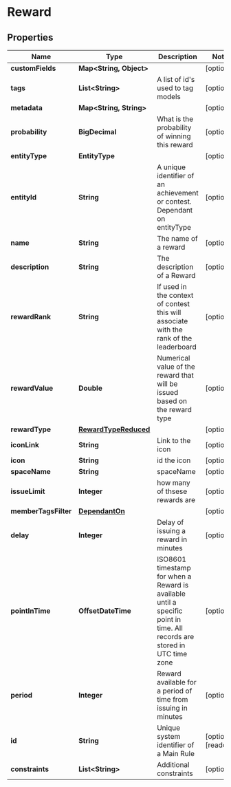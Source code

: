 

# Reward



## Properties

| Name | Type | Description | Notes |
|------------ | ------------- | ------------- | -------------|
|**customFields** | **Map&lt;String, Object&gt;** |  |  [optional] |
|**tags** | **List&lt;String&gt;** | A list of id&#39;s used to tag models |  [optional] |
|**metadata** | **Map&lt;String, String&gt;** |  |  [optional] |
|**probability** | **BigDecimal** | What is the probability of winning this reward |  [optional] |
|**entityType** | **EntityType** |  |  [optional] |
|**entityId** | **String** | A unique identifier of an achievement or contest. Dependant on entityType |  [optional] |
|**name** | **String** | The name of a reward |  [optional] |
|**description** | **String** | The description of a Reward |  [optional] |
|**rewardRank** | **String** | If used in the context of contest this will associate with the rank of the leaderboard |  [optional] |
|**rewardValue** | **Double** | Numerical value of the reward that will be issued based on the reward type |  [optional] |
|**rewardType** | [**RewardTypeReduced**](RewardTypeReduced.md) |  |  [optional] |
|**iconLink** | **String** | Link to the icon |  [optional] |
|**icon** | **String** | id the icon |  [optional] |
|**spaceName** | **String** | spaceName |  [optional] |
|**issueLimit** | **Integer** | how many of thsese rewards are |  [optional] |
|**memberTagsFilter** | [**DependantOn**](DependantOn.md) |  |  [optional] |
|**delay** | **Integer** | Delay of issuing a reward in minutes |  [optional] |
|**pointInTime** | **OffsetDateTime** | ISO8601 timestamp for when a Reward is available until a specific point in time. All records are stored in UTC time zone |  [optional] |
|**period** | **Integer** | Reward available for a period of time from issuing in minutes |  [optional] |
|**id** | **String** | Unique system identifier of a Main Rule |  [optional] [readonly] |
|**constraints** | **List&lt;String&gt;** | Additional constraints |  [optional] |



